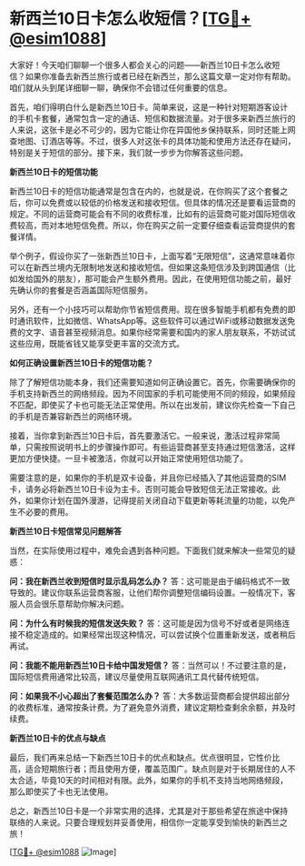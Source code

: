 # 新西兰10日卡怎么收短信？[[TG💪+ @esim1088](https://t.me/s/esim1088)]

大家好！今天咱们聊聊一个很多人都会关心的问题——新西兰10日卡怎么收短信？如果你准备去新西兰旅行或者已经在新西兰，那么这篇文章一定对你有帮助。咱们就从头到尾详细聊一聊，确保你不会错过任何重要的信息。

首先，咱们得明白什么是新西兰10日卡。简单来说，这是一种针对短期游客设计的手机卡套餐，通常包含一定的通话、短信和数据流量。对于很多来新西兰旅行的人来说，这张卡是必不可少的，因为它能让你在异国他乡保持联系，同时还能上网查地图、订酒店等等。不过，很多人对这张卡的具体功能和使用方法还存在疑问，特别是关于短信的部分。接下来，我们就一步步为你解答这些问题。

**新西兰10日卡的短信功能**

新西兰10日卡的短信功能通常是包含在内的，也就是说，在你购买了这个套餐之后，你可以免费或以较低的价格发送和接收短信。但具体的情况还是要看运营商的规定。不同的运营商可能会有不同的收费标准，比如有的运营商可能对国际短信收费较高，而对本地短信免费。所以，你在购买之前一定要仔细查看运营商提供的套餐详情。

举个例子，假设你买了一张新西兰10日卡，上面写着“无限短信”，这通常意味着你可以在新西兰境内无限制地发送和接收短信。但如果这条短信涉及到跨国通信（比如发给国外的朋友），那可能会产生额外费用。因此，在使用短信功能之前，最好先确认你的套餐是否涵盖国际短信服务。

另外，还有一个小技巧可以帮助你节省短信费用。现在很多智能手机都有免费的即时通讯软件，比如微信、WhatsApp等。这些软件可以通过WiFi或移动数据发送免费的文字、语音甚至视频消息。如果你经常需要和国内的家人朋友联系，不妨试试这些应用，既能省钱又能享受更丰富的交流方式。

**如何正确设置新西兰10日卡的短信功能？**

除了了解短信功能本身，我们还需要知道如何正确设置它。首先，你需要确保你的手机支持新西兰的网络频段。因为不同国家的手机可能使用不同的频段，如果频段不匹配，即使买了卡也可能无法正常使用。所以在出发前，建议你先检查一下自己的手机是否兼容新西兰的网络环境。

接着，当你拿到新西兰10日卡后，首先要激活它。一般来说，激活过程非常简单，只需按照说明书上的步骤操作即可。有些运营商甚至支持通过短信激活，这样更加方便快捷。一旦卡被激活，你就可以开始正常使用短信功能了。

需要注意的是，如果你的手机是双卡设备，并且你已经插入了其他运营商的SIM卡，请务必将新西兰10日卡设为主卡。否则可能会导致短信无法正常接收。此外，如果你计划在国外漫游，记得提前关闭自动下载更新等耗流量的功能，以免产生不必要的费用。

**新西兰10日卡短信常见问题解答**

当然，在实际使用过程中，难免会遇到各种问题。下面我们就来解决一些常见的疑惑：

**问：我在新西兰收到短信时显示乱码怎么办？**
答：这可能是由于编码格式不一致导致的。建议你联系运营商客服，让他们帮你调整短信编码设置。一般情况下，客服人员会很乐意帮助你解决问题。

**问：为什么有时候我的短信发送失败？**
答：这可能是因为信号不好或者是网络连接不稳定造成的。如果经常出现这种情况，可以尝试换个位置重新发送，或者稍后再试。

**问：我能不能用新西兰10日卡给中国发短信？**
答：当然可以！不过要注意的是，国际短信费用通常比较高，建议尽量使用互联网通讯工具代替传统短信。

**问：如果我不小心超出了套餐范围怎么办？**
答：大多数运营商都会提供超出部分的收费标准，通常按条计费。为了避免意外消费，建议定期检查剩余余额，并及时续费。

**新西兰10日卡的优点与缺点**

最后，我们再来总结一下新西兰10日卡的优点和缺点。优点很明显，它性价比高，适合短期旅行者；而且使用方便，覆盖范围广。缺点则是对于长期居住的人不太合适，毕竟10天的时间相对有限。此外，如果你的手机不支持当地网络频段，那么即使买了卡也无法使用。

总之，新西兰10日卡是一个非常实用的选择，尤其是对于那些希望在旅途中保持联络的人来说。只要合理规划并妥善使用，相信你一定能享受到愉快的新西兰之旅！

[[TG💪+ @esim1088](https://t.me/s/esim1088) ![Image](https://i.postimg.cc/4NQfJmqS/Snipaste-2025-05-13-00-14-12.png)]